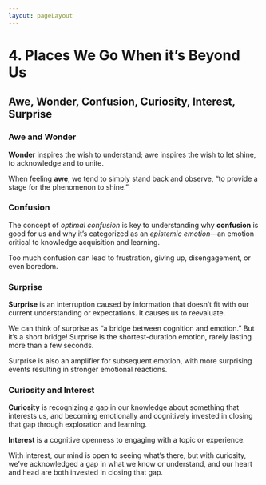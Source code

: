```yaml
---
layout: pageLayout
---
```


# 4. Places We Go When it’s Beyond Us

## Awe, Wonder, Confusion, Curiosity, Interest, Surprise

### Awe and Wonder

**Wonder** inspires the wish to understand; awe inspires the wish to let shine, to acknowledge and to unite.

When feeling **awe**, we tend to simply stand back and observe, “to provide a stage for the phenomenon to shine.”

### Confusion

The concept of _optimal confusion_ is key to understanding why **confusion** is good for us and why it’s categorized as an _epistemic emotion_—an emotion critical to knowledge acquisition and learning.

Too much confusion can lead to frustration, giving up, disengagement, or even boredom.

### Surprise

**Surprise** is an interruption caused by information that doesn’t fit with our current understanding or expectations. It causes us to reevaluate.

We can think of surprise as “a bridge between cognition and emotion.” But it’s a short bridge! Surprise is the shortest-duration emotion, rarely lasting more than a few seconds.

Surprise is also an amplifier for subsequent emotion, with more surprising events resulting in stronger emotional reactions.

### Curiosity and Interest

**Curiosity** is recognizing a gap in our knowledge about something that interests us, and becoming emotionally and cognitively invested in closing that gap through exploration and learning.

**Interest** is a cognitive openness to engaging with a topic or experience.

With interest, our mind is open to seeing what’s there, but with curiosity, we’ve acknowledged a gap in what we know or understand, and our heart and head are both invested in closing that gap.
